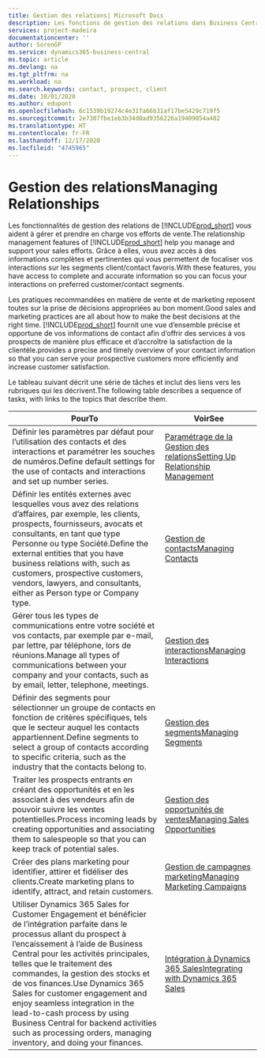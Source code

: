 ```yaml
---
title: Gestion des relations| Microsoft Docs
description: Les fonctions de gestion des relations dans Business Central prennent en charge vos efforts en matière de vente et vous permettent d’accéder à des informations sur les contacts et les prospects afin de pouvoir servir vos clients efficacement.
services: project-madeira
documentationcenter: ''
author: SorenGP
ms.service: dynamics365-business-central
ms.topic: article
ms.devlang: na
ms.tgt_pltfrm: na
ms.workload: na
ms.search.keywords: contact, prospect, client
ms.date: 10/01/2020
ms.author: edupont
ms.openlocfilehash: 6c1539b19274c4e31fa66b31af17be5429c719f5
ms.sourcegitcommit: 2e7307fbe1eb3b34d0ad9356226a19409054a402
ms.translationtype: HT
ms.contentlocale: fr-FR
ms.lasthandoff: 12/17/2020
ms.locfileid: "4745965"
---
```

# <a name="managing-relationships"></a><span data-ttu-id="d5900-103">Gestion des relations</span><span class="sxs-lookup"><span data-stu-id="d5900-103">Managing Relationships</span></span>
<span data-ttu-id="d5900-104">Les fonctionnalités de gestion des relations de [!INCLUDE[prod_short](includes/prod_short.md)] vous aident à gérer et prendre en charge vos efforts de vente.</span><span class="sxs-lookup"><span data-stu-id="d5900-104">The relationship management features of [!INCLUDE[prod_short](includes/prod_short.md)] help you manage and support your sales efforts.</span></span> <span data-ttu-id="d5900-105">Grâce à elles, vous avez accès à des informations complètes et pertinentes qui vous permettent de focaliser vos interactions sur les segments client/contact favoris.</span><span class="sxs-lookup"><span data-stu-id="d5900-105">With these features, you have access to complete and accurate information so you can focus your interactions on preferred customer/contact segments.</span></span>

<span data-ttu-id="d5900-106">Les pratiques recommandées en matière de vente et de marketing reposent toutes sur la prise de décisions appropriées au bon moment.</span><span class="sxs-lookup"><span data-stu-id="d5900-106">Good sales and marketing practices are all about how to make the best decisions at the right time.</span></span> [!INCLUDE[prod_short](includes/prod_short.md)] <span data-ttu-id="d5900-107">fournit une vue d’ensemble précise et opportune de vos informations de contact afin d’offrir des services à vos prospects de manière plus efficace et d’accroître la satisfaction de la clientèle.</span><span class="sxs-lookup"><span data-stu-id="d5900-107">provides a precise and timely overview of your contact information so that you can serve your prospective customers more efficiently and increase customer satisfaction.</span></span>

<span data-ttu-id="d5900-108">Le tableau suivant décrit une série de tâches et inclut des liens vers les rubriques qui les décrivent.</span><span class="sxs-lookup"><span data-stu-id="d5900-108">The following table describes a sequence of tasks, with links to the topics that describe them.</span></span>  

| <span data-ttu-id="d5900-109">Pour</span><span class="sxs-lookup"><span data-stu-id="d5900-109">To</span></span> | <span data-ttu-id="d5900-110">Voir</span><span class="sxs-lookup"><span data-stu-id="d5900-110">See</span></span> |
| --- | --- |
|<span data-ttu-id="d5900-111">Définir les paramètres par défaut pour l’utilisation des contacts et des interactions et paramétrer les souches de numéros.</span><span class="sxs-lookup"><span data-stu-id="d5900-111">Define default settings for the use of contacts and interactions and set up number series.</span></span>|[<span data-ttu-id="d5900-112">Paramétrage de la Gestion des relations</span><span class="sxs-lookup"><span data-stu-id="d5900-112">Setting Up Relationship Management</span></span>](marketing-setup-marketing.md)|
|<span data-ttu-id="d5900-113">Définir les entités externes avec lesquelles vous avez des relations d’affaires, par exemple, les clients, prospects, fournisseurs, avocats et consultants, en tant que type Personne ou type Société.</span><span class="sxs-lookup"><span data-stu-id="d5900-113">Define the external entities that you have business relations with, such as customers, prospective customers, vendors, lawyers, and consultants, either as Person type or Company type.</span></span>|[<span data-ttu-id="d5900-114">Gestion de contacts</span><span class="sxs-lookup"><span data-stu-id="d5900-114">Managing Contacts</span></span>](marketing-contacts.md)|
|<span data-ttu-id="d5900-115">Gérer tous les types de communications entre votre société et vos contacts, par exemple par e-mail, par lettre, par téléphone, lors de réunions.</span><span class="sxs-lookup"><span data-stu-id="d5900-115">Manage all types of communications between your company and your contacts, such as by email, letter, telephone, meetings.</span></span>|[<span data-ttu-id="d5900-116">Gestion des interactions</span><span class="sxs-lookup"><span data-stu-id="d5900-116">Managing Interactions</span></span>](marketing-interactions.md)|
|<span data-ttu-id="d5900-117">Définir des segments pour sélectionner un groupe de contacts en fonction de critères spécifiques, tels que le secteur auquel les contacts appartiennent.</span><span class="sxs-lookup"><span data-stu-id="d5900-117">Define segments to select a group of contacts according to specific criteria, such as the industry that the contacts belong to.</span></span>|[<span data-ttu-id="d5900-118">Gestion des segments</span><span class="sxs-lookup"><span data-stu-id="d5900-118">Managing Segments</span></span>](marketing-segments.md)|
|<span data-ttu-id="d5900-119">Traiter les prospects entrants en créant des opportunités et en les associant à des vendeurs afin de pouvoir suivre les ventes potentielles.</span><span class="sxs-lookup"><span data-stu-id="d5900-119">Process incoming leads by creating opportunities and associating them to salespeople so that you can keep track of potential sales.</span></span>|[<span data-ttu-id="d5900-120">Gestion des opportunités de ventes</span><span class="sxs-lookup"><span data-stu-id="d5900-120">Managing Sales Opportunities</span></span>](marketing-manage-sales-opportunities.md)|
|<span data-ttu-id="d5900-121">Créer des plans marketing pour identifier, attirer et fidéliser des clients.</span><span class="sxs-lookup"><span data-stu-id="d5900-121">Create marketing plans to identify, attract, and retain customers.</span></span>|[<span data-ttu-id="d5900-122">Gestion de campagnes marketing</span><span class="sxs-lookup"><span data-stu-id="d5900-122">Managing Marketing Campaigns</span></span>](marketing-campaigns.md)|
|<span data-ttu-id="d5900-123">Utiliser Dynamics 365 Sales for Customer Engagement et bénéficier de l’intégration parfaite dans le processus allant du prospect à l’encaissement à l’aide de Business Central pour les activités principales, telles que le traitement des commandes, la gestion des stocks et de vos finances.</span><span class="sxs-lookup"><span data-stu-id="d5900-123">Use Dynamics 365 Sales for customer engagement and enjoy seamless integration in the lead-to-cash process by using Business Central for backend activities such as processing orders, managing inventory, and doing your finances.</span></span>|[<span data-ttu-id="d5900-124">Intégration à Dynamics 365 Sales</span><span class="sxs-lookup"><span data-stu-id="d5900-124">Integrating with Dynamics 365 Sales</span></span>](marketing-integrate-dynamicscrm.md)|
